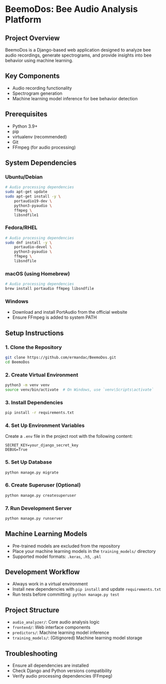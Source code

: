 # BeemoDos: Bee Audio Analysis Platform

## Project Overview
BeemoDos is a Django-based web application designed to analyze bee audio recordings, generate spectrograms, and provide insights into bee behavior using machine learning.

## Key Components
- Audio recording functionality
- Spectrogram generation
- Machine learning model inference for bee behavior detection

## Prerequisites
- Python 3.9+
- pip
- virtualenv (recommended)
- Git
- FFmpeg (for audio processing)

## System Dependencies
### Ubuntu/Debian
```bash
# Audio processing dependencies
sudo apt-get update
sudo apt-get install -y \
    portaudio19-dev \
    python3-pyaudio \
    ffmpeg \
    libsndfile1
```

### Fedora/RHEL
```bash
# Audio processing dependencies
sudo dnf install -y \
    portaudio-devel \
    python3-pyaudio \
    ffmpeg \
    libsndfile
```

### macOS (using Homebrew)
```bash
# Audio processing dependencies
brew install portaudio ffmpeg libsndfile
```

### Windows
- Download and install PortAudio from the official website
- Ensure FFmpeg is added to system PATH

## Setup Instructions

### 1. Clone the Repository
```bash
git clone https://github.com/ermandac/BeemoDos.git
cd BeemoDos
```

### 2. Create Virtual Environment
```bash
python3 -m venv venv
source venv/bin/activate  # On Windows, use `venv\Scripts\activate`
```

### 3. Install Dependencies
```bash
pip install -r requirements.txt
```

### 4. Set Up Environment Variables
Create a `.env` file in the project root with the following content:
```
SECRET_KEY=your_django_secret_key
DEBUG=True
```

### 5. Set Up Database
```bash
python manage.py migrate
```

### 6. Create Superuser (Optional)
```bash
python manage.py createsuperuser
```

### 7. Run Development Server
```bash
python manage.py runserver
```

## Machine Learning Models
- Pre-trained models are excluded from the repository
- Place your machine learning models in the `training_models/` directory
- Supported model formats: `.keras`, `.h5`, `.pkl`

## Development Workflow
- Always work in a virtual environment
- Install new dependencies with `pip install` and update `requirements.txt`
- Run tests before committing: `python manage.py test`

## Project Structure
- `audio_analyzer/`: Core audio analysis logic
- `frontend/`: Web interface components
- `predictors/`: Machine learning model inference
- `training_models/`: (Gitignored) Machine learning model storage

## Troubleshooting
- Ensure all dependencies are installed
- Check Django and Python versions compatibility
- Verify audio processing dependencies (FFmpeg)
